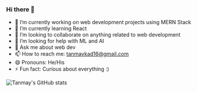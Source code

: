 ### Hi there 👋

- 🔭 I’m currently working on web development projects using MERN Stack
- 🌱 I’m currently learning React
- 👯 I’m looking to collaborate on anything related to web development
- 🤔 I’m looking for help with ML and AI
- 💬 Ask me about web dev
- 📫 How to reach me: tanmaykad16@gmail.com
- 😄 Pronouns: He/His
- ⚡ Fun fact: Curious about everything :)


![Tanmay's GitHub stats](https://github-readme-stats.vercel.app/api?username=tanmay-d&theme=algolia&show_icons=true)

